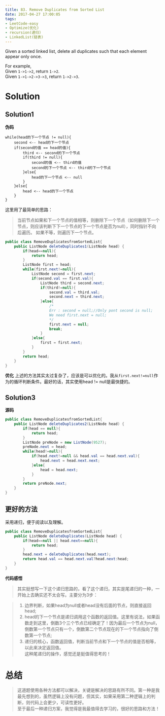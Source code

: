 ```yaml
---
title: 83. Remove Duplicates from Sorted List
date: 2017-04-27 17:00:05
tags:
- LeetCode-easy
- Optimize(优化)
- recursion(递归)
- LinkedList(链表)
---
```

Given a sorted linked list, delete all duplicates such that each element appear only once.

For example,<br>
Given `1->1->2`, return `1->2`.<br>
Given `1->1->2->3->3`, return `1->2->3`.

<!-- more -->
# Solution

## Solution1

**伪码**

	while(head的下一个节点 != null){
	    second <-- head的下一个节点
	    if(second的值 == head的值){
	        third <-- second的下一个节点
	        if(third != null){
	            second的值 <-- third的值
	            second的下一个节点 <-- third的下一个节点
	        }else{
	            head的下一个节点 <-- null
	        }
	    }else{
	        head <-- head的下一个节点
	    }
	}

这里用了最简单的思路：

>当前节点如果和下一个节点的值相等，则删除下一个节点（如何删除下一个节点，则应该判断下下一个节点的下一个节点是否为null），同时指针不向后遍历。
>如果不等，则遍历下一个节点。

```java
public class RemoveDuplicatesfromSortedList{
    public ListNode deleteDuplicates1(ListNode head) {
        if(head==null){
            return head;
        }
        ListNode first = head;
        while(first.next!=null){
            ListNode second = first.next;
            if(second.val == first.val){
                ListNode third = second.next;
                if(third!=null){
                    second.val = third.val;
                    second.next = third.next;
                }else{
                    /*
                    Err : second = null;//Only pont second is null;
                    We need first.next = null;
                    */
                    first.next = null;
                    break;
                }
            }else{
                first = first.next;
            }
        }
        return head;
    }
}
```

**优化**
上述的方法其实太过复杂了，应该是可以优化的。我从`first.next!=null`作为的循环判断条件。最好的话，其实使用head != null是最快捷的。

## Solution3

**源码**

```java
public class RemoveDuplicatesfromSortedList{
    public ListNode deleteDuplicates2(ListNode head) {
        if(head == null){
            return head;
        }
        ListNode preNode = new ListNode(9527);
        preNode.next = head;
        while(head!=null){
            if(head.next!=null && head.val == head.next.val){
                head.next = head.next.next;
            }else{
                head = head.next;
            }
        }
        return preNode.next;
    }
}
```
## 更好的方法

采用递归，便于阅读以及理解。

```java
public class RemoveDuplicatesfromSortedList{
    public ListNode deleteDuplicates(ListNode head) {
        if(head==null || head.next==null){
            return head;
        }
        head.next = deleteDuplicates(head.next);
        return head.val == head.next.val?head.next:head;
    }
}
```

**代码感悟**

>其实挺想写一下这个递归思路的，看了这个递归，其实是尾递归的一种，一开始上去确实还不太会写。主要分为3步：

>1. 边界判断，如果head为null或者head没有后面的节点，则直接返回head;<br>
>2. head的下一个节点是递归调用这个函数的返回值。这里有说法，如果函数走到这里，倒数3个三个节点已经确定了！因为最后一个节点为null，倒数第一个节点只有一个，倒数第二个节点现在的下一个节点指向了倒数第一个节点;<br>
>3. 递归的核心，函数返回值，判断当前节点和下一个节点的值是否相等，以此来决定返回值。<br>
这种尾递归的操作，感觉还是挺值得思考的！

# 总结

>这道题使用各种方法都可以解决，关键是解决的思路有所不同。第一种是我最先想到的，虽然逻辑上没有问题，但其实，如果采用第二种逻辑上的判断，则代码上会更少，可读性更好。<br>
至于最后一种递归方案，我觉得是我最值得去学习的，很好的思路和方法！